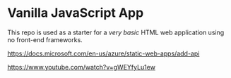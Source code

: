 # Vanilla JavaScript App

This repo is used as a starter for a _very basic_ HTML web application using no front-end frameworks.


https://docs.microsoft.com/en-us/azure/static-web-apps/add-api

https://www.youtube.com/watch?v=gWEYfyLu1ew
